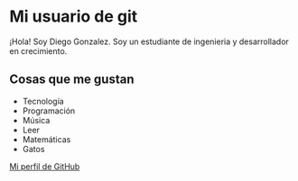 # Mi usuario de git

¡Hola! Soy Diego Gonzalez. Soy un estudiante de ingenieria y desarrollador en crecimiento.

## Cosas que me gustan
- Tecnología
- Programación
- Música
- Leer
- Matemáticas
- Gatos

[Mi perfil de GitHub](https://github.com/DiegoAtlitec)
